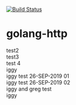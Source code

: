 [![Build Status](https://dev.azure.com/azure0053/irorg/_apis/build/status/iggy3.hlabjx%20(1)?branchName=master)](https://dev.azure.com/azure0053/irorg/_build/latest?definitionId=2&branchName=master)
# golang-http           
test2<br>
test3<br>
test 4<br>
iggy<br>
iggy test 26-SEP-2019 01<br>
iggy test 26-SEP-2019 02<br>
iggy and greg test<br>
iggy<br>

